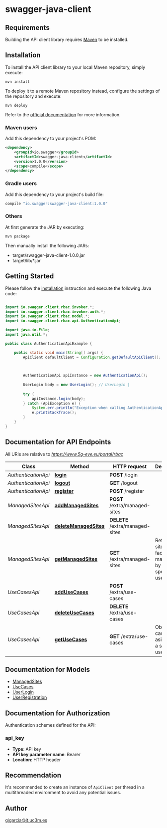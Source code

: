 # swagger-java-client

## Requirements

Building the API client library requires [Maven](https://maven.apache.org/) to be installed.

## Installation

To install the API client library to your local Maven repository, simply execute:

```shell
mvn install
```

To deploy it to a remote Maven repository instead, configure the settings of the repository and execute:

```shell
mvn deploy
```

Refer to the [official documentation](https://maven.apache.org/plugins/maven-deploy-plugin/usage.html) for more information.

### Maven users

Add this dependency to your project's POM:

```xml
<dependency>
    <groupId>io.swagger</groupId>
    <artifactId>swagger-java-client</artifactId>
    <version>1.0.0</version>
    <scope>compile</scope>
</dependency>
```

### Gradle users

Add this dependency to your project's build file:

```groovy
compile "io.swagger:swagger-java-client:1.0.0"
```

### Others

At first generate the JAR by executing:

    mvn package

Then manually install the following JARs:

* target/swagger-java-client-1.0.0.jar
* target/lib/*.jar

## Getting Started

Please follow the [installation](#installation) instruction and execute the following Java code:

```java

import io.swagger.client.rbac.invoker.*;
import io.swagger.client.rbac.invoker.auth.*;
import io.swagger.client.rbac.model.*;
import io.swagger.client.rbac.api.AuthenticationApi;

import java.io.File;
import java.util.*;

public class AuthenticationApiExample {

    public static void main(String[] args) {
        ApiClient defaultClient = Configuration.getDefaultApiClient();
        
        

        AuthenticationApi apiInstance = new AuthenticationApi();
        
        UserLogin body = new UserLogin(); // UserLogin | 
        
        try {
            apiInstance.login(body);
        } catch (ApiException e) {
            System.err.println("Exception when calling AuthenticationApi#login");
            e.printStackTrace();
        }
    }
}

```

## Documentation for API Endpoints

All URIs are relative to *https://www.5g-eve.eu/portal/rbac*

Class | Method | HTTP request | Description
------------ | ------------- | ------------- | -------------
*AuthenticationApi* | [**login**](docs/AuthenticationApi.md#login) | **POST** /login | 
*AuthenticationApi* | [**logout**](docs/AuthenticationApi.md#logout) | **GET** /logout | 
*AuthenticationApi* | [**register**](docs/AuthenticationApi.md#register) | **POST** /register | 
*ManagedSitesApi* | [**addManagedSites**](docs/ManagedSitesApi.md#addManagedSites) | **POST** /extra/managed-sites | 
*ManagedSitesApi* | [**deleteManagedSites**](docs/ManagedSitesApi.md#deleteManagedSites) | **DELETE** /extra/managed-sites | 
*ManagedSitesApi* | [**getManagedSites**](docs/ManagedSitesApi.md#getManagedSites) | **GET** /extra/managed-sites | Retrieval of site facilities managed by a specific user
*UseCasesApi* | [**addUseCases**](docs/UseCasesApi.md#addUseCases) | **POST** /extra/use-cases | 
*UseCasesApi* | [**deleteUseCases**](docs/UseCasesApi.md#deleteUseCases) | **DELETE** /extra/use-cases | 
*UseCasesApi* | [**getUseCases**](docs/UseCasesApi.md#getUseCases) | **GET** /extra/use-cases | Obtains use cases asigned to a specific user


## Documentation for Models

 - [ManagedSites](docs/ManagedSites.md)
 - [UseCases](docs/UseCases.md)
 - [UserLogin](docs/UserLogin.md)
 - [UserRegistration](docs/UserRegistration.md)


## Documentation for Authorization

Authentication schemes defined for the API:
### api_key

- **Type**: API key
- **API key parameter name**: Bearer
- **Location**: HTTP header






## Recommendation

It's recommended to create an instance of `ApiClient` per thread in a multithreaded environment to avoid any potential issues.

## Author

gigarcia@it.uc3m.es

